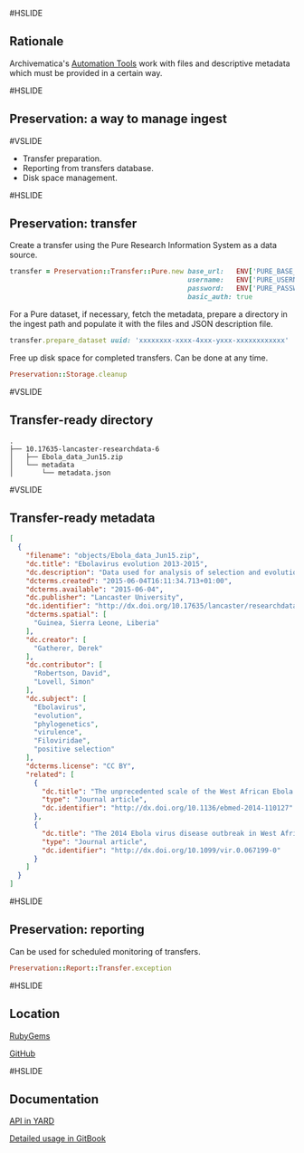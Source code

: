 #HSLIDE

## Rationale
Archivematica's <a href="https://github.com/artefactual/automation-tools" target="_blank">Automation Tools</a>
work with files and descriptive metadata which must be provided in a certain way.

#HSLIDE

## Preservation: a way to manage ingest

#VSLIDE

- Transfer preparation.
- Reporting from transfers database. <!-- .element: class="fragment" -->
- Disk space management. <!-- .element: class="fragment" -->

#HSLIDE

##  Preservation: transfer

Create a transfer using the Pure Research Information System as a data source.

```ruby
transfer = Preservation::Transfer::Pure.new base_url:   ENV['PURE_BASE_URL'],
                                            username:   ENV['PURE_USERNAME'],
                                            password:   ENV['PURE_PASSWORD'],
                                            basic_auth: true
```

For a Pure dataset, if necessary, fetch the metadata, prepare
a directory in the ingest path and populate it with the files and JSON description file.

```ruby
transfer.prepare_dataset uuid: 'xxxxxxxx-xxxx-4xxx-yxxx-xxxxxxxxxxxx'
```

Free up disk space for completed transfers. Can be done at any time.

```ruby
Preservation::Storage.cleanup
```

#VSLIDE

## Transfer-ready directory
```
.
├── 10.17635-lancaster-researchdata-6
│   ├── Ebola_data_Jun15.zip
│   └── metadata
│       └── metadata.json
```

#VSLIDE

## Transfer-ready metadata

```json
[
  {
    "filename": "objects/Ebola_data_Jun15.zip",
    "dc.title": "Ebolavirus evolution 2013-2015",
    "dc.description": "Data used for analysis of selection and evolutionary rate in Zaire Ebolavirus variant Makona",
    "dcterms.created": "2015-06-04T16:11:34.713+01:00",
    "dcterms.available": "2015-06-04",
    "dc.publisher": "Lancaster University",
    "dc.identifier": "http://dx.doi.org/10.17635/lancaster/researchdata/6",
    "dcterms.spatial": [
      "Guinea, Sierra Leone, Liberia"
    ],
    "dc.creator": [
      "Gatherer, Derek"
    ],
    "dc.contributor": [
      "Robertson, David",
      "Lovell, Simon"
    ],
    "dc.subject": [
      "Ebolavirus",
      "evolution",
      "phylogenetics",
      "virulence",
      "Filoviridae",
      "positive selection"
    ],
    "dcterms.license": "CC BY",
    "related": [
      {
        "dc.title": "The unprecedented scale of the West African Ebola virus disease outbreak is due to environmental and sociological factors, not special attributes of the currently circulating strain of the virus",
        "type": "Journal article",
        "dc.identifier": "http://dx.doi.org/10.1136/ebmed-2014-110127"
      },
      {
        "dc.title": "The 2014 Ebola virus disease outbreak in West Africa",
        "type": "Journal article",
        "dc.identifier": "http://dx.doi.org/10.1099/vir.0.067199-0"
      }
    ]
  }
]
```

#HSLIDE

##  Preservation: reporting

Can be used for scheduled monitoring of transfers.

```ruby
Preservation::Report::Transfer.exception
```

#HSLIDE

## Location

<a href="https://rubygems.org/gems/preservation" target="_blank">RubyGems</a>

<a href="https://github.com/lulibrary/preservation" target="_blank">GitHub</a>

#HSLIDE

## Documentation

<a href="http://www.rubydoc.info/gems/preservation" target="_blank">API in YARD</a>

<a href="https://aalbinclark.gitbooks.io/preservation" target="_blank">Detailed usage in GitBook</a>